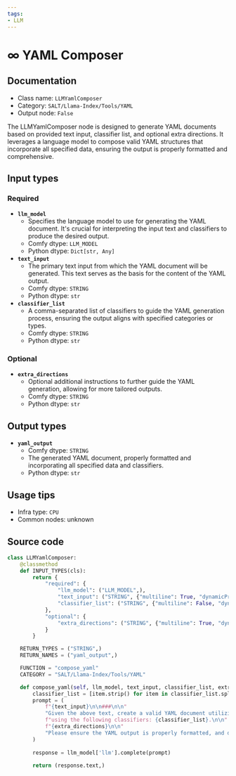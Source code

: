 ```yaml
---
tags:
- LLM
---
```


# ∞ YAML Composer
## Documentation
- Class name: `LLMYamlComposer`
- Category: `SALT/Llama-Index/Tools/YAML`
- Output node: `False`

The LLMYamlComposer node is designed to generate YAML documents based on provided text input, classifier list, and optional extra directions. It leverages a language model to compose valid YAML structures that incorporate all specified data, ensuring the output is properly formatted and comprehensive.
## Input types
### Required
- **`llm_model`**
    - Specifies the language model to use for generating the YAML document. It's crucial for interpreting the input text and classifiers to produce the desired output.
    - Comfy dtype: `LLM_MODEL`
    - Python dtype: `Dict[str, Any]`
- **`text_input`**
    - The primary text input from which the YAML document will be generated. This text serves as the basis for the content of the YAML output.
    - Comfy dtype: `STRING`
    - Python dtype: `str`
- **`classifier_list`**
    - A comma-separated list of classifiers to guide the YAML generation process, ensuring the output aligns with specified categories or types.
    - Comfy dtype: `STRING`
    - Python dtype: `str`
### Optional
- **`extra_directions`**
    - Optional additional instructions to further guide the YAML generation, allowing for more tailored outputs.
    - Comfy dtype: `STRING`
    - Python dtype: `str`
## Output types
- **`yaml_output`**
    - Comfy dtype: `STRING`
    - The generated YAML document, properly formatted and incorporating all specified data and classifiers.
    - Python dtype: `str`
## Usage tips
- Infra type: `CPU`
- Common nodes: unknown


## Source code
```python
class LLMYamlComposer:
    @classmethod
    def INPUT_TYPES(cls):
        return {
            "required": {
                "llm_model": ("LLM_MODEL",),
                "text_input": ("STRING", {"multiline": True, "dynamicPrompts": False, "placeholder": "Data..."}),
                "classifier_list": ("STRING", {"multiline": False, "dynamicPrompts": False}),
            },
            "optional": {
                "extra_directions": ("STRING", {"multiline": True, "dynamicPrompts": False, "placeholder": "Extra directions for the LLM to follow..."}),
            }
        }

    RETURN_TYPES = ("STRING",)
    RETURN_NAMES = ("yaml_output",)

    FUNCTION = "compose_yaml"
    CATEGORY = "SALT/Llama-Index/Tools/YAML"

    def compose_yaml(self, llm_model, text_input, classifier_list, extra_directions=""):
        classifier_list = [item.strip() for item in classifier_list.split(",") if item.strip()]
        prompt = (
            f"{text_input}\n\n###\n\n"
            "Given the above text, create a valid YAML document utilizing *all* of the data; "
            f"using the following classifiers: {classifier_list}.\n\n"
            f"{extra_directions}\n\n"
            "Please ensure the YAML output is properly formatted, and does not omit any data."
        )
        
        response = llm_model['llm'].complete(prompt)
        
        return (response.text,)

```
